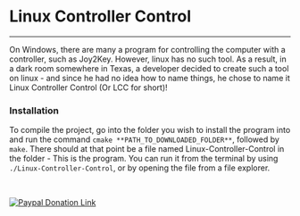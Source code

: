 # Linux Controller Control
---
On Windows, there are many a program for controlling the computer with a controller, such as Joy2Key. However, linux has no such tool. As a result, in a dark room somewhere in Texas, a developer decided to create such a tool on linux - and since he had no idea how to name things, he chose to name it Linux Controller Control (Or LCC for short)!
### Installation
To compile the project, go into the folder you wish to install the program into and run the command `cmake **PATH_TO_DOWNLOADED_FOLDER**`, followed by `make`. There should at that point be a file named Linux-Controller-Control in the folder - This is the program. You can run it from the terminal by using `./Linux-Controller-Control`, or by opening the file from a file explorer.

&nbsp;

[![Paypal Donation Link](https://i.imgur.com/7kYBhX4.png)](https://paypal.me/darkenchanter)
